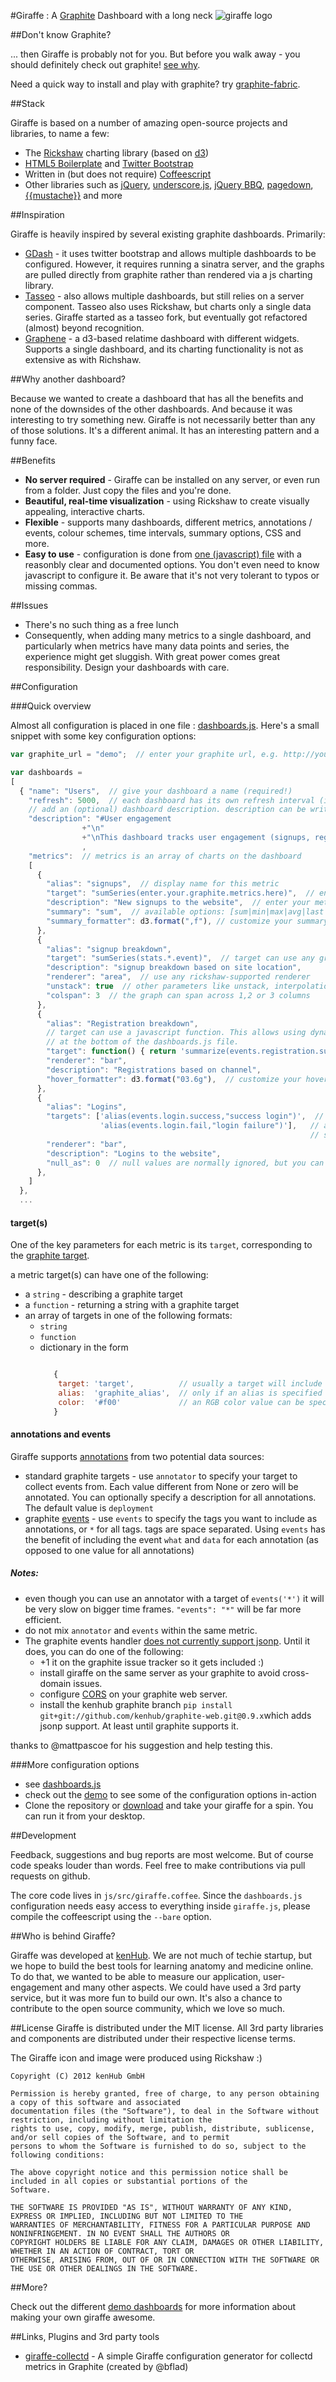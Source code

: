 #Giraffe : A [Graphite](http://graphite.wikidot.com) Dashboard with a long neck ![giraffe logo](https://raw.github.com/kenhub/giraffe/master/img/giraffe.png)

##Don't know Graphite?

... then Giraffe is probably not for you. But before you walk away - you should definitely check out graphite! [see
why](http://codeascraft.etsy.com/2011/02/15/measure-anything-measure-everything/). 

Need a quick way to install and play with graphite? try [graphite-fabric](https://github.com/gingerlime/graphite-fabric).

##Stack

Giraffe is based on a number of amazing open-source projects and libraries, to name a few:

* The [Rickshaw](http://code.shutterstock.com/rickshaw/) charting library (based on [d3](http://mbostock.github.com/d3/))
* [HTML5 Boilerplate](http://html5boilerplate.com/) and [Twitter Bootstrap](https://github.com/twitter/bootstrap)
* Written in (but does not require) [Coffeescript](http://coffeescript.org)
* Other libraries such as [jQuery](http://jquery.com), [underscore.js](http://underscorejs.org), [jQuery BBQ](http://benalman.com/projects/jquery-bbq-plugin/), [pagedown](), [{{mustache}}](https://github.com/janl/mustache.js/) and more

##Inspiration

Giraffe is heavily inspired by several existing graphite dashboards. Primarily:

* [GDash](https://github.com/ripienaar/gdash) - it uses twitter bootstrap and allows multiple dashboards to be configured. However, it requires running a sinatra server, and the graphs are pulled directly from graphite rather than rendered via a js charting library.
* [Tasseo](https://github.com/obfuscurity/tasseo) - also allows multiple dashboards, but still relies on a server component. Tasseo also uses Rickshaw, but charts only a single data series. Giraffe started as a tasseo fork, but eventually got refactored (almost) beyond recognition.
* [Graphene](https://github.com/jondot/graphene) - a d3-based relatime dashboard with different widgets. Supports a single dashboard, and its charting functionality is not as extensive as with Richshaw.

##Why another dashboard?

Because we wanted to create a dashboard that has all the benefits and none of the downsides of the other dashboards. And because it was interesting to try something new. Giraffe is not necessarily better than any of those solutions. It's a different animal. It has an interesting pattern and a funny face.

##Benefits

* **No server required** - Giraffe can be installed on any server, or even run from a folder. Just copy the files and you're done.
* **Beautiful, real-time visualization** - using Rickshaw to create visually appealing, interactive charts.
* **Flexible** - supports many dashboards, different metrics, annotations / events, colour schemes, time intervals, summary options, CSS and more.
* **Easy to use** - configuration is done from [one (javascript) file](https://github.com/kenhub/giraffe/blob/master/dashboards.js) with a reasonbly clear and documented options. You
  don't even need to know javascript to configure it. Be aware that it's not very tolerant to typos or missing commas.

##Issues

* There's no such thing as a free lunch
* Consequently, when adding many metrics to a single dashboard, and particularly when metrics have many data points and
  series, the experience might get sluggish. With great power comes great responsibility. Design your dashboards with care.

##Configuration

###Quick overview

Almost all configuration is placed in one file : [dashboards.js](https://github.com/kenhub/giraffe/blob/master/dashboards.js). Here's a small snippet with some key configuration options:

```javascript
var graphite_url = "demo";  // enter your graphite url, e.g. http://your.graphite.com

var dashboards = 
[
  { "name": "Users",  // give your dashboard a name (required!)
    "refresh": 5000,  // each dashboard has its own refresh interval (in ms)
    // add an (optional) dashboard description. description can be written in markdown / html.
    "description": "#User engagement
                +"\n"
                +"\nThis dashboard tracks user engagement (signups, registrations etc)"
                ,
    "metrics":  // metrics is an array of charts on the dashboard
    [
      {
        "alias": "signups",  // display name for this metric
        "target": "sumSeries(enter.your.graphite.metrics.here)",  // enter your graphite barebone target expression here
        "description": "New signups to the website",  // enter your metric description here
        "summary": "sum",  // available options: [sum|min|max|avg|last|<function>]
        "summary_formatter": d3.format(",f"), // customize your summary format function. see d3 formatting docs for more options
      },
      {
        "alias": "signup breakdown",
        "target": "sumSeries(stats.*.event)",  // target can use any graphite-supported wildcards
        "description": "signup breakdown based on site location",
        "renderer": "area",  // use any rickshaw-supported renderer
        "unstack": true  // other parameters like unstack, interpolation, stroke are also available (see rickshaw documentation for more info)
        "colspan": 3  // the graph can span across 1,2 or 3 columns
      },
      {
        "alias": "Registration breakdown",
        // target can use a javascript function. This allows using dynamic parameters (e.g. period). See a few functions
        // at the bottom of the dashboards.js file.
        "target": function() { return 'summarize(events.registration.success,"' + entire_period() + 'min)' },
        "renderer": "bar",
        "description": "Registrations based on channel",
        "hover_formatter": d3.format("03.6g"),  // customize your hover format
      },
      {
        "alias": "Logins",
        "targets": ['alias(events.login.success,"success login")',  // targets array is also supported
                    'alias(events.login.fail,"login failure")'],   // as well as specifying colors
                                                                   // see below and in dashboards.js for more advanced options 
        "renderer": "bar",
        "description": "Logins to the website",
        "null_as": 0  // null values are normally ignored, but you can convert null to a specific value (usually zero)
      },
    ]
  },
  ...

```

#### target(s)

One of the key parameters for each metric is its `target`, corresponding to the [graphite
target](http://graphite.readthedocs.org/en/latest/render_api.html#target). 

a metric target(s) can have one of the following:

  * a `string` - describing a graphite target
  * a `function` - returning a string with a graphite target
  * an array of targets in one of the following formats:
    * `string`
    * `function`
    * dictionary in the form
        ```javascript

           {
            target: 'target',          // usually a target will include the [alias](http://graphite.readthedocs.org/en/0.9.10/functions.html#graphite.render.functions.alias) function
            alias:  'graphite_alias',  // only if an alias is specified in the target, add an alias field corresponding to the graphite alias
            color:  '#f00'             // an RGB color value can be specified for this target
           }
        ```
        
#### annotations and events

Giraffe supports [annotations](http://code.shutterstock.com/rickshaw/#annotations) from two potential data sources:

  * standard graphite targets - use `annotator` to specify your target to collect events from. Each value
    different from None or zero will be annotated. You can optionally specify a description for all annotations.
    The default value is `deployment`
  * graphite [events](https://code.launchpad.net/~lucio.torre/graphite/add-events/+merge/69142) - use `events` to specify the tags you want to include as annotations, or `*` for all tags. tags are space separated. Using `events` has the benefit of including the event `what` and `data` for each annotation (as opposed to one value for all annotations) 

##### Notes:

* even though you can use an annotator with a target of `events('*')` it will be very slow on bigger time frames.
  `"events": "*"` will be far more efficient.
* do not mix `annotator` and `events` within the same metric.
* The graphite events handler [does not currently support jsonp](https://github.com/graphite-project/graphite-web/pull/128).
Until it does, you can do one of the following:
  * +1 it on the graphite issue tracker so it gets included :)
  * install giraffe on the same server as your graphite to avoid cross-domain issues.
  * configure [CORS](http://www.w3.org/wiki/CORS_Enabled#At_the_HTTP_Server_level...) on your graphite web server.
  * install the kenhub graphite branch `pip install git+git://github.com/kenhub/graphite-web.git@0.9.x`which adds jsonp
    support. At least until graphite supports it.

thanks to @mattpascoe for his suggestion and help testing this.

###More configuration options

* see [dashboards.js](https://github.com/kenhub/giraffe/blob/master/dashboards.js)
* check out the [demo](http://kenhub.github.com/giraffe/) to see some of the configuration options in-action 
* Clone the repository or [download](https://github.com/kenhub/giraffe/archive/master.zip) and take your giraffe for a spin. You can run it from your desktop.

##Development

Feedback, suggestions and bug reports are most welcome. But of course code speaks louder than words. Feel free to make
contributions via pull requests on github.

The core code lives in `js/src/giraffe.coffee`.
Since the `dashboards.js` configuration needs easy access to everything inside `giraffe.js`, please compile the coffeescript
using the `--bare` option.

##Who is behind Giraffe?

Giraffe was developed at [kenHub](https://www.kenhub.com). We are not much of techie startup, but we hope to build the
best tools for learning anatomy and medicine online. To do that, we wanted to be able to measure our application,
user-engagement and many other aspects. We could have used a 3rd party service, but it was more fun to build our own.
It's also a chance to contribute to the open source community, which we love so much.

##License
Giraffe is distributed under the MIT license. All 3rd party libraries and components are distributed under their
respective license terms.

The Giraffe icon and image were produced using Rickshaw :)

```
Copyright (C) 2012 kenHub GmbH

Permission is hereby granted, free of charge, to any person obtaining a copy of this software and associated
documentation files (the "Software"), to deal in the Software without restriction, including without limitation the
rights to use, copy, modify, merge, publish, distribute, sublicense, and/or sell copies of the Software, and to permit
persons to whom the Software is furnished to do so, subject to the following conditions:

The above copyright notice and this permission notice shall be included in all copies or substantial portions of the
Software.

THE SOFTWARE IS PROVIDED "AS IS", WITHOUT WARRANTY OF ANY KIND, EXPRESS OR IMPLIED, INCLUDING BUT NOT LIMITED TO THE
WARRANTIES OF MERCHANTABILITY, FITNESS FOR A PARTICULAR PURPOSE AND NONINFRINGEMENT. IN NO EVENT SHALL THE AUTHORS OR
COPYRIGHT HOLDERS BE LIABLE FOR ANY CLAIM, DAMAGES OR OTHER LIABILITY, WHETHER IN AN ACTION OF CONTRACT, TORT OR
OTHERWISE, ARISING FROM, OUT OF OR IN CONNECTION WITH THE SOFTWARE OR THE USE OR OTHER DEALINGS IN THE SOFTWARE.
```

##More?

Check out the different [demo dashboards](http://kenhub.github.com/giraffe/) for more information about making your own giraffe awesome.

##Links, Plugins and 3rd party tools

* [giraffe-collectd](https://github.com/bflad/giraffe-collectd) - A simple Giraffe configuration generator for collectd metrics in Graphite (created by @bflad)

